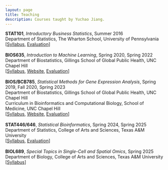 ```yaml
---
layout: page
title: Teaching
description: Courses taught by Yuchao Jiang.
---
```

<div class="cv">
  <b>STAT101</b>, <i>Introductory Business Statistics</i>, Summer 2016 <br/> 
Department of Statistics, The Wharton School, University of Pennsylvania <br/>
  [<a href="../assets/pdfs/Syllabus-STAT-101-2016-Summer.pdf" title="Syllabus STAT101">Syllabus</a>,
	<a href="../assets/pdfs/STAT101_teaching_evaluation.pdf" title="Evaluation STAT101">Evaluation</a>]
</div>
<br/>
<div class="cv">
  <b>BIOS635</b>, <i>Introduction to Machine Learning</i>, Spring 2020, Spring 2022 <br/>
Department of Biostatistics, Gillings School of Global Public Health, UNC Chapel Hill <br/>
[<a href="https://www.dropbox.com/s/o7bu8kg1lcv74tc/BIOS%20635_Intro%20Machine%20Learning_Syllabus_v1.pdf?dl=0" title="Syllabus BIOS635">Syllabus</a>, <a href="https://github.com/yuchaojiang/BIOS635_Spring_2022" title="Course Website">Website</a>,
	<a href="https://www.dropbox.com/s/qgxn7j80wwpfl3s/selected_evaluation.pdf?dl=0" title="Evaluation">Evaluation</a>]
</div>
<br/>
<div class="cv">
  <b>BIOS/BCB785</b>, <i>Statistical Methods for Gene Expression Analysis</i>, Spring 2019, Fall 2020, Spring 2023 <br/>
Department of Biostatistics, Gillings School of Global Public Health, UNC Chapel Hill <br/>
Curriculum in Bioinformatics and Computational Biology, School of Medicine, UNC Chapel Hill
<br/>
[<a href="https://www.dropbox.com/s/jqpqxp8hmglyeb0/BIOS785_Fall2020_Yuchao_Jiang.pdf?dl=0" title="Syllabus BIOS785">Syllabus</a>,
	<a href="https://github.com/yuchaojiang/BIOSBCB785" title="Course Website">Website</a>, 
	<a href="https://www.dropbox.com/s/5y4zquudxclt842/selected_evaluations_785.pdf?dl=0" title="Evaluation">Evaluation</a>]
</div>
<br/>
<div class="cv">
  <b>STAT446/646</b>, <i>Statistical Bioinformatics</i>, Spring 2024, Spring 2025 <br/> 
Department of Statistics, College of Arts and Sciences, Texas A&M University <br/>
[<a href="https://www.dropbox.com/scl/fi/zg7h9bpu035uhy9g46cj2/syllabus.pdf?rlkey=5eoa6ahsa3kg26w0vhzzvk3ot&dl=0" title="Syllabus">Syllabus</a>,
	<a href="https://www.dropbox.com/scl/fi/xms8m6267witracs4crjd/evaluation.pdf?rlkey=cysvylhls37a9qrs116saw86s&st=p0tcjl0u&dl=0" title="Evaluation">Evaluation</a>]
</div>
<br/>
<div class="cv">
  <b>BIOL689</b>, <i>Special Topics in Single-Cell and Spatial Omics</i>, Spring 2025 <br/> 
Department of Biology, College of Arts and Sciences, Texas A&M University <br/>
[<a href="https://www.dropbox.com/scl/fi/kic4j23kqk98fuo67nc5n/Syllabus_BIOL_689_Yuchao_Jiang.pdf?rlkey=is6ph85i22pyld25qmrg0d7e0&dl=0" title="Syllabus">Syllabus</a>]
</div>
<br/>
